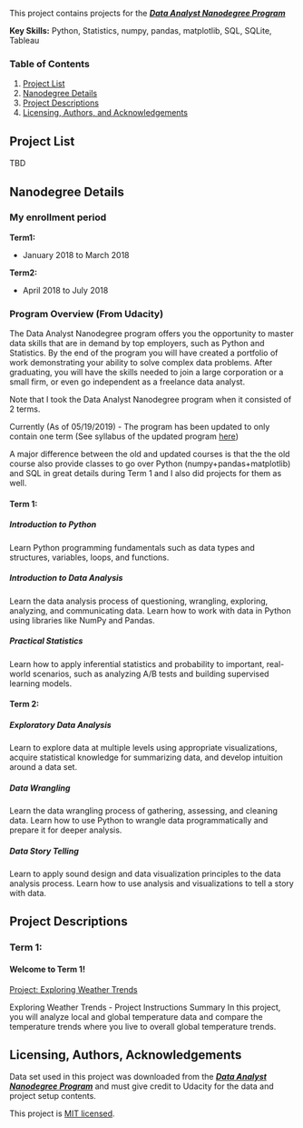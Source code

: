 This project contains projects for the ***[Data Analyst Nanodegree Program](https://www.udacity.com/course/data-analyst-nanodegree--nd002)*** 

**Key Skills:** Python, Statistics, numpy, pandas, matplotlib, SQL, SQLite, Tableau

### Table of Contents

1. [Project List](#projectlists)
2. [Nanodegree Details](#nddetails)
3. [Project Descriptions](#projectdescriptions)
5. [Licensing, Authors, and Acknowledgements](#licensing)

##  Project List<a name="projectlists"></a>
TBD

## Nanodegree Details<a name="nddetails"></a>

### My enrollment period

**Term1:**
* January 2018 to March 2018

**Term2:**
* April 2018 to July 2018

### Program Overview (From Udacity)

The Data Analyst Nanodegree program offers you the opportunity to master data skills that are in demand by top employers, such as Python and Statistics. By the end of the program you will have created a portfolio of work demonstrating your ability to solve complex data problems. After graduating, you will have the skills needed to join a large corporation or a small firm, or even go independent as a freelance data analyst.

Note that I took the Data Analyst Nanodegree program when it consisted of 2 terms.

Currently (As of 05/19/2019) - The program has been updated to only contain one term (See syllabus of the updated program [here](./nd002-syllabus_2018-June_v9.pdf))

A major difference between the old and updated courses is that the the old course
also provide classes to go over Python (numpy+pandas+matplotlib) and SQL in great details during Term 1 and I also did projects for them as well.

#### Term 1: 

##### Introduction to Python

Learn Python programming fundamentals such as data types and structures, variables, loops, and functions.

##### Introduction to Data Analysis

Learn the data analysis process of questioning, wrangling, exploring, analyzing, and communicating data. Learn how to work with data in Python using libraries like NumPy and Pandas.

##### Practical Statistics

Learn how to apply inferential statistics and probability to important, real-world scenarios, such as analyzing A/B tests and building supervised learning models.

#### Term 2: 

##### Exploratory Data Analysis

Learn to explore data at multiple levels using appropriate visualizations, acquire statistical knowledge for summarizing data, and develop intuition around a data set.

##### Data Wrangling

Learn the data wrangling process of gathering, assessing, and cleaning data. Learn how to use Python to wrangle data programmatically and prepare it for deeper analysis.

##### Data Story Telling

Learn to apply sound design and data visualization principles to the data analysis process. Learn how to use analysis and visualizations to tell a story with data.

## Project Descriptions<a name="projectdescriptions"></a>

### Term 1: 

#### Welcome to Term 1!

[Project: Exploring Weather Trends](./Project_Finding_Donor_For_CharityML)

Exploring Weather Trends - Project Instructions
Summary
In this project, you will analyze local and global temperature data and compare the temperature trends where you live to overall global temperature trends.

## Licensing, Authors, Acknowledgements<a name="licensing"></a>

Data set used in this project was downloaded from the  ***[Data Analyst Nanodegree Program](https://www.udacity.com/course/data-analyst-nanodegree--nd002)***  and must give credit to Udacity for the data and project setup contents.

This project is [MIT licensed](./LICENSE).